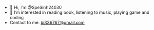 - 👋 Hi, I’m @SpeSinh24030
- 👀 I’m interested in reading book, listening to music, playing game and coding
- Contact to me: bi336767@gmail.com

<!---
SpeSinh24030/SpeSinh24030 is a ✨ special ✨ repository because its `README.md` (this file) appears on your GitHub profile.
You can click the Preview link to take a look at your changes.
--->

